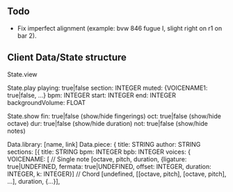 ## Todo

- Fix imperfect alignment (example: bvw 846 fugue I, slight right on r1 on bar 2).

## Client Data/State structure

State.view

State.play
   playing: true|false
   section: INTEGER
   muted:   {VOICENAME1: true|false, ...}
   bpm:     INTEGER
   start:   INTEGER
   end:     INTEGER
   backgroundVolume: FLOAT

State.show
   fin: true|false (show/hide fingerings)
   oct: true|false (show/hide octave)
   dur: true|false (show/hide duration)
   not: true|false (show/hide notes)

Data.library: [name, link]
Data.piece: {
   title:  STRING
   author: STRING
   sections: [{
      title: STRING
      bpm:   INTEGER
      bpb:   INTEGER
      voices: {
         VOICENAME: [
            // Single note
            [octave, pitch, duration, {ligature: true|UNDEFINED, fermata: true|UNDEFINED, offset: INTEGER, duration: INTEGER, k: INTEGER}]
            // Chord
            [undefined, [[octave, pitch], [octave, pitch], ...], duration, {...}],
